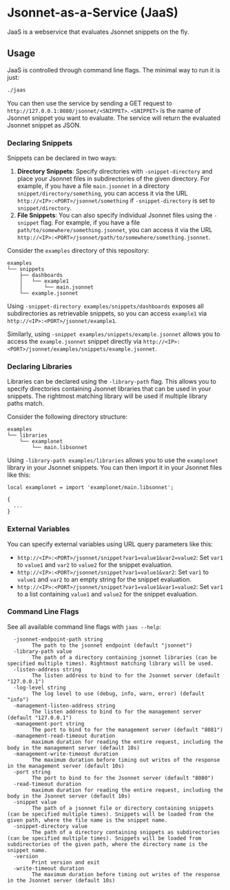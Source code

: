 # Jsonnet-as-a-Service (JaaS)

JaaS is a webservice that evaluates Jsonnet snippets on the fly.

## Usage

JaaS is controlled through command line flags. The minimal way to run it is just:

```bash
./jaas
```

You can then use the service by sending a GET request to `http://127.0.0.1:8080/jsonnet/<SNIPPET>`. `<SNIPPET>` is the name of Jsonnet snippet you want to evaluate. The service will return the evaluated Jsonnet snippet as JSON.

### Declaring Snippets

Snippets can be declared in two ways:
1. **Directory Snippets**: Specify directories with `-snippet-directory` and place your Jsonnet files in subdirectories of the given directory. For example, if you have a file `main.jsonnet` in a directory `snippet/directory/something`, you can access it via the URL `http://<IP>:<PORT>/jsonnet/something` if `-snippet-directory` is set to `snippet/directory`.
2. **File Snippets**: You can also specify individual Jsonnet files using the `-snippet` flag. For example, if you have a file `path/to/somewhere/something.jsonnet`, you can access it via the URL `http://<IP>:<PORT>/jsonnet/path/to/somewhere/something.jsonnet`.

Consider the `examples` directory of this repository:

```
examples
└── snippets
    ├── dashboards
    │   └── example1
    │       └── main.jsonnet
    └── example.jsonnet
```

Using `-snippet-directory examples/snippets/dashboards` exposes all subdirectories as retrievable snippets, so you can access `example1` via `http://<IP>:<PORT>/jsonnet/example1`.

Similarly, using `-snippet examples/snippets/example.jsonnet` allows you to access the `example.jsonnet` snippet directly via `http://<IP>:<PORT>/jsonnet/examples/snippets/example.jsonnet`.

### Declaring Libraries

Libraries can be declared using the `-library-path` flag. This allows you to specify directories containing Jsonnet libraries that can be used in your snippets. The rightmost matching library will be used if multiple library paths match.

Consider the following directory structure:

```
examples
└── libraries
    └── examplonet
        └── main.libsonnet
```

Using `-library-path examples/libraries` allows you to use the `examplonet` library in your Jsonnet snippets. You can then import it in your Jsonnet files like this:

```jsonnet
local examplonet = import 'examplonet/main.libsonnet';

{
  ...
}
```

### External Variables

You can specify external variables using URL query parameters like this:

- `http://<IP>:<PORT>/jsonnet/snippet?var1=value1&var2=value2`: Set `var1` to `value1` and `var2` to `value2` for the snippet evaluation.
- `http://<IP>:<PORT>/jsonnet/snippet?var1=value1&var2`: Set `var1` to `value1` and `var2` to an empty string for the snippet evaluation.
- `http://<IP>:<PORT>/jsonnet/snippet?var1=value1&var1=value2`: Set `var1` to a list containing `value1` and `value2` for the snippet evaluation.

### Command Line Flags

See all available command line flags with `jaas --help`:

```
  -jsonnet-endpoint-path string
    	The path to the jsonnet endpoint (default "jsonnet")
  -library-path value
    	The path of a directory containing jsonnet libraries (can be specified multiple times). Rightmost matching library will be used.
  -listen-address string
    	The listen address to bind to for the Jsonnet server (default "127.0.0.1")
  -log-level string
    	The log level to use (debug, info, warn, error) (default "info")
  -management-listen-address string
    	The listen address to bind to for the management server (default "127.0.0.1")
  -management-port string
    	The port to bind to for the management server (default "8081")
  -management-read-timeout duration
    	maximum duration for reading the entire request, including the body in the management server (default 10s)
  -management-write-timeout duration
    	The maximum duration before timing out writes of the response in the management server (default 10s)
  -port string
    	The port to bind to for the Jsonnet server (default "8080")
  -read-timeout duration
    	maximum duration for reading the entire request, including the body in the Jsonnet server (default 10s)
  -snippet value
    	The path of a jsonnet file or directory containing snippets (can be specified multiple times). Snippets will be loaded from the given path, where the file name is the snippet name.
  -snippet-directory value
    	The path of a directory containing snippets as subdirectories (can be specified multiple times). Snippets will be loaded from subdirectories of the given path, where the directory name is the snippet name.
  -version
    	Print version and exit
  -write-timeout duration
    	The maximum duration before timing out writes of the response in the Jsonnet server (default 10s)
```
